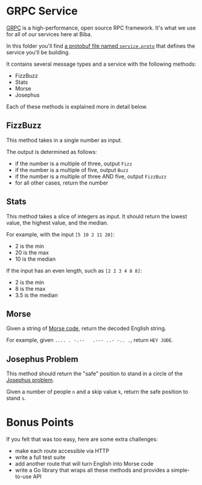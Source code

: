 GRPC Service
============

[GRPC](https://grpc.io/) is a high-performance, open source RPC framework. It's
what we use for all of our services here at Biba.

In this folder you'll find [a protobuf file named
`service.proto`](./service.proto) that defines the service you'll be building.

It contains several message types and a service with the following methods:

* FizzBuzz
* Stats
* Morse
* Josephus

Each of these methods is explained more in detail below.

## FizzBuzz

This method takes in a single number as input.

The output is determined as follows:

* if the number is a multiple of three, output `Fizz`
* if the number is a multiple of five, output `Buzz`
* if the number is a multiple of three AND five, output `FizzBuzz`
* for all other cases, return the number

## Stats

This method takes a slice of integers as input. It should return the lowest
value, the highest value, and the median.

For example, with the input `[5 10 2 11 20]`:

* 2 is the min
* 20 is the max
* 10 is the median

If the input has an even length, such as `[2 2 3 4 8 8]`:
* 2 is the min
* 8 is the max
* 3.5 is the median

## Morse

Given a string of [Morse code](https://en.wikipedia.org/wiki/Morse_code), return
the decoded English string.

For example, given `.... . -.--   .--- ..- -.. .`, return `HEY JUDE`.

## Josephus Problem

This method should return the "safe" position to stand in a circle of the
[Josephus
problem](https://www.geeksforgeeks.org/josephus-problem-set-1-a-on-solution/).

Given a number of people `n` and a skip value `k`, return the safe position to
stand `s`.


# Bonus Points

If you felt that was too easy, here are some extra challenges:

* make each route accessible via HTTP
* write a full test suite
* add another route that will turn English into Morse code
* write a Go library that wraps all these methods and provides a simple-to-use API
